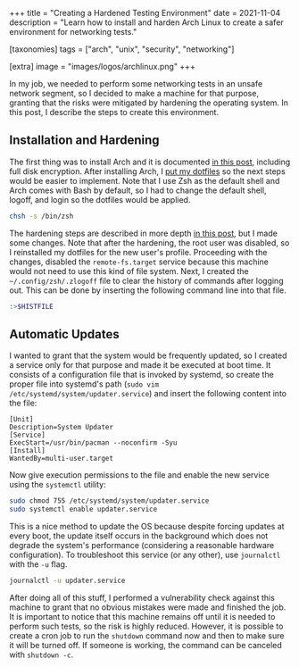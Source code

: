 +++
title = "Creating a Hardened Testing Environment"
date  = 2021-11-04
description = "Learn how to install and harden Arch Linux to create a safer environment for networking tests."

[taxonomies]
tags = ["arch", "unix", "security", "networking"]

[extra]
image = "images/logos/archlinux.png"
+++

In my job, we needed to perform some networking tests in an unsafe network segment, so I decided to make a machine for that purpose, granting that the risks were mitigated by hardening the operating system.  In this post, I describe the steps to create this environment.


## Installation and Hardening
The first thing was to install Arch and it is documented [in this post](https://lopes.id/installing-arch-linux/), including full disk encryption.  After installing Arch, I [put my dotfiles](https://github.com/lopes/dotfiles) so the next steps would be easier to implement.  Note that I use Zsh as the default shell and Arch comes with Bash by default, so I had to change the default shell, logoff, and login so the dotfiles would be applied.

```sh
chsh -s /bin/zsh
```

The hardening steps are described in more depth [in this post](https://lopes.id/hardening-arch-linux/), but I made some changes.  Note that after the hardening, the root user was disabled, so I reinstalled my dotfiles for the new user's profile.  Proceeding with the changes, disabled the `remote-fs.target` service because this machine would not need to use this kind of file system.  Next, I created the `~/.config/zsh/.zlogoff` file to clear the history of commands after logging out.  This can be done by inserting the following command line into that file.

```sh
:>$HISTFILE
```

## Automatic Updates
I wanted to grant that the system would be frequently updated, so I created a service only for that purpose and made it be executed at boot time.  It consists of a configuration file that is invoked by systemd, so create the proper file into systemd's path (`sudo vim /etc/systemd/system/updater.service`) and insert the following content into the file:

```
[Unit]
Description=System Updater
[Service]
ExecStart=/usr/bin/pacman --noconfirm -Syu
[Install]
WantedBy=multi-user.target 
```

Now give execution permissions to the file and enable the new service using the `systemctl` utility:

```sh
sudo chmod 755 /etc/systemd/system/updater.service
sudo systemctl enable updater.service
```

This is a nice method to update the OS because despite forcing updates at every boot, the update itself occurs in the background which does not degrade the system's performance (considering a reasonable hardware configuration).  To troubleshoot this service (or any other), use `journalctl` with the `-u` flag.

```sh
journalctl -u updater.service
```

After doing all of this stuff, I performed a vulnerability check against this machine to grant that no obvious mistakes were made and finished the job.  It is important to notice that this machine remains off until it is needed to perform such tests, so the risk is highly reduced.  However, it is possible to create a cron job to run the `shutdown` command now and then to make sure it will be turned off.  If someone is working, the command can be canceled with `shutdown -c`.
